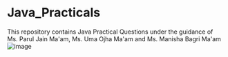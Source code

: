 # Java_Practicals
This repository contains Java Practical Questions under the guidance of Ms. Parul Jain Ma'am, Ms. Uma Ojha Ma'am and Ms. Manisha Bagri Ma'am
<br>![image](https://user-images.githubusercontent.com/68191677/125509321-538cdd82-1729-49be-a482-094b618ce0cc.png)
</br>

